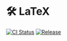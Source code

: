 # 🛠️ LaTeX

[![CI Status](https://github.com/tschm/latex/workflows/CI/badge.svg)](https://github.com/tschm/latex/actions)
[![Release](https://github.com/tschm/latex/workflows/Release%20Workflow/badge.svg)](https://github.com/tschm/latex/actions)
